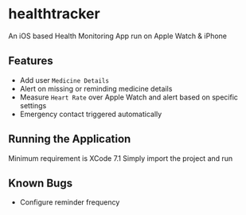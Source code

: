 # healthtracker

An iOS based Health Monitoring App run on Apple Watch & iPhone

## Features

- Add user `Medicine Details`
- Alert on missing or reminding medicine details
- Measure `Heart Rate` over Apple Watch and alert based on specific settings
- Emergency contact triggered automatically 

## Running the Application

Minimum requirement is XCode 7.1
Simply import the project and run

## Known Bugs
- Configure reminder frequency





